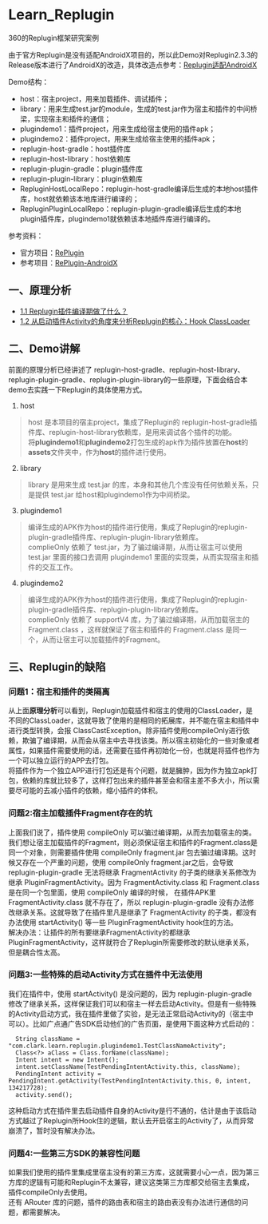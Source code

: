 # Learn_Replugin

360的Replugin框架研究案例 

由于官方Replugin是没有适配AndroidX项目的，所以此Demo对Replugin2.3.3的Release版本进行了AndroidX的改造，具体改造点参考：[Replugin适配AndroidX](README0_1.md)

Demo结构：
* host：宿主project，用来加载插件、调试插件；
* library：用来生成test.jar的module，生成的test.jar作为宿主和插件的中间桥梁，实现宿主和插件的通信；
* plugindemo1：插件project，用来生成给宿主使用的插件apk；
* plugindemo2：插件project，用来生成给宿主使用的插件apk；
* replugin-host-gradle：host插件库
* replugin-host-library：host依赖库
* replugin-plugin-gradle：plugin插件库
* replugin-plugin-library：plugin依赖库
* RepluginHostLocalRepo：replugin-host-gradle编译后生成的本地host插件库，host就依赖该本地库进行编译的；
* RepluginPluginLocalRepo：replugin-plugin-gradle编译后生成的本地plugin插件库，plugindemo1就依赖该本地插件库进行编译的。

参考资料：
* 官方项目：[RePlugin](https://github.com/Qihoo360/RePlugin)
* 参考项目：[RePlugin-AndroidX](https://github.com/froyohuang/RePlugin-AndroidX)


## 一、原理分析

* [1.1  Replugin插件编译期做了什么？](README1_1.md)
* [1.2  从启动插件Activity的角度来分析Replugin的核心：Hook ClassLoader](README1_2.md)

## 二、Demo讲解
前面的原理分析已经讲述了 replugin-host-gradle、replugin-host-library、replugin-plugin-gradle、replugin-plugin-library的一些原理，下面会结合本demo去实践一下Replugin的具体使用方式。

1. host 
> host 是本项目的宿主project，集成了Replugin的 replugin-host-gradle插件库、replugin-host-library依赖库，是用来调试各个插件的功能。   
> 将**plugindemo1**和**plugindemo2**打包生成的apk作为插件放置在**host**的**assets**文件夹中，作为**host**的插件进行使用。


2. library
> library 是用来生成 test.jar 的库，本身和其他几个库没有任何依赖关系，只是提供 test.jar 给host和plugindemo1作为中间桥梁。


3. plugindemo1
> 编译生成的APK作为host的插件进行使用，集成了Replugin的replugin-plugin-gradle插件库、replugin-plugin-library依赖库。  
> complieOnly 依赖了 test.jar，为了骗过编译期，从而让宿主可以使用 test.jar 里面的接口去调用 plugindemo1 里面的实现类，从而实现宿主和插件的交互工作。

4. plugindemo2
> 编译生成的APK作为host的插件进行使用，集成了Replugin的replugin-plugin-gradle插件库、replugin-plugin-library依赖库。  
> complieOnly 依赖了 supportV4 库，为了骗过编译期，从而加载宿主的 Fragment.class ，这样就保证了宿主和插件的 Fragment.class 是同一个，从而让宿主可以加载插件的Fragment。


## 三、Replugin的缺陷

### 问题1：宿主和插件的类隔离
从上面**原理分析**可以看到，Replugin加载插件和宿主的使用的ClassLoader，是不同的ClassLoader，这就导致了使用的是相同的拓展库，并不能在宿主和插件中进行类型转换，会报 ClassCastException。除非插件使用compileOnly进行依赖，欺骗了编译期，从而会从宿主中去寻找该类。所以宿主初始化的一些对象或者属性，如果插件需要使用的话，还需要在插件再初始化一份，也就是将插件也作为一个可以独立运行的APP去打包。  
将插件作为一个独立APP进行打包还是有个问题，就是臃肿，因为作为独立apk打包，依赖的库就比较多了，这样打包出来的插件甚至会和宿主差不多大小，所以需要尽可能的去减小插件的依赖，缩小插件的体积。

### 问题2:宿主加载插件Fragment存在的坑
上面我们说了，插件使用 compileOnly 可以骗过编译期，从而去加载宿主的类。我们想让宿主加载插件的Fragment，则必须保证宿主和插件的Fragment.class是同一个对象，则需要插件使用 compileOnly fragment.jar 包去骗过编译期。这时候又存在一个严重的问题，使用 compileOnly fragment.jar之后，会导致 replugin-plugin-gradle 无法将继承 FragmentActivity 的子类的继承关系修改为继承 PluginFragmentActivity。因为 FragmentActivity.class 和 Fragment.class 是在同一个包里面，使用 compileOnly 编译的时候， 在插件APK里 FragmentActivity.class 就不存在了，所以 replugin-plugin-gradle 没有办法修改继承关系。这就导致了在插件里凡是继承了 FragmentActivity 的子类，都没有办法使用 startActivity() 等一些 PluginFragmentActivity hook住的方法。  
解决办法：让插件的所有要继承FragmentActivity的都继承 PluginFragmentActivity，这样就符合了Replugin所需要修改的默认继承关系，但是耦合性太高。

### 问题3:一些特殊的启动Activity方式在插件中无法使用
我们在插件中，使用 startActivity() 是没问题的，因为 replugin-plugin-gradle 修改了继承关系，这样保证我们可以和宿主一样去启动Activity。但是有一些特殊的Activity启动方式，我在插件里做了实验，是无法正常启动Activity的（宿主中可以）。比如广点通广告SDK启动他们的广告页面，是使用下面这种方式启动的：
```
  String className = "com.clark.learn.replugin.plugindemo1.TestClassNameActivity";
  Class<?> aClass = Class.forName(className);
  Intent intent = new Intent();
  intent.setClassName(TestPendingIntentActivity.this, className);
  PendingIntent activity = PendingIntent.getActivity(TestPendingIntentActivity.this, 0, intent, 134217728);
  activity.send();
```
这种启动方式在插件里去启动插件自身的Activity是行不通的，估计是由于该启动方式越过了Replugin所Hook住的逻辑，默认去开启宿主的Activity了，从而异常崩溃了，暂时没有解决办法。

### 问题4:一些第三方SDK的兼容性问题
如果我们使用的插件里集成里宿主没有的第三方库，这就需要小心一点，因为第三方库的逻辑有可能和Replugin不太兼容，建议这类第三方库都交给宿主去集成，插件compileOnly去使用。  
还有 ARouter 库的问题，插件的路由表和宿主的路由表没有办法进行通信的问题，都需要解决。











